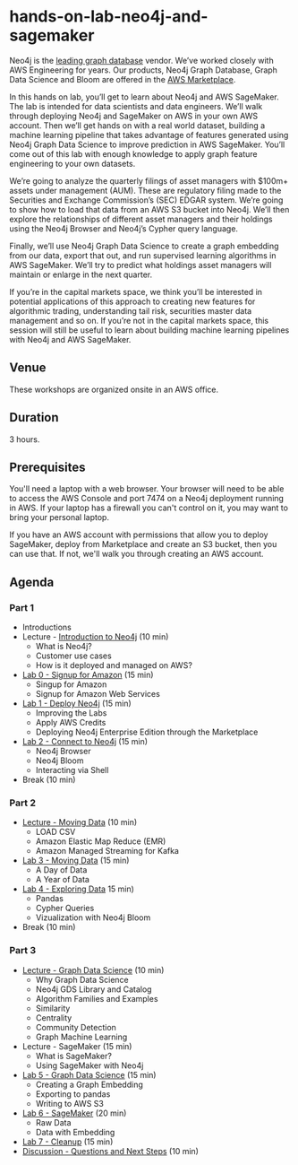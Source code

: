 # hands-on-lab-neo4j-and-sagemaker
Neo4j is the [leading graph database](https://neo4j.com/whitepapers/forrester-wave-graph-data-platforms/) vendor.  We’ve worked closely with AWS Engineering for years.  Our products, Neo4j Graph Database, Graph Data Science and Bloom are offered in the [AWS Marketplace](https://aws.amazon.com/marketplace/seller-profile?id=23ec694a-d2af-4641-b4d3-b7201ab2f5f9).

In this hands on lab, you’ll get to learn about Neo4j and AWS SageMaker.  The lab is intended for data scientists and data engineers.  We’ll walk through deploying Neo4j and SageMaker on AWS in your own AWS account.  Then we’ll get hands on with a real world dataset, building a machine learning pipeline that takes advantage of features generated using Neo4j Graph Data Science to improve prediction in AWS SageMaker.  You’ll come out of this lab with enough knowledge to apply graph feature engineering to your own datasets.

We’re going to analyze the quarterly filings of asset managers with $100m+ assets under management (AUM).  These are regulatory filing made to the Securities and Exchange Commission’s (SEC) EDGAR system.  We’re going to show how to load that data from an AWS S3 bucket into Neo4j.  We’ll then explore the relationships of different asset managers and their holdings using the Neo4j Browser and Neo4j’s Cypher query language.

Finally, we’ll use Neo4j Graph Data Science to create a graph embedding from our data, export that out, and run supervised learning algorithms in AWS SageMaker.  We’ll try to predict what holdings asset managers will maintain or enlarge in the next quarter.  

If you’re in the capital markets space, we think you’ll be interested in potential applications of this approach to creating new features for algorithmic trading, understanding tail risk, securities master data management and so on.  If you’re not in the capital markets space, this session will still be useful to learn about building machine learning pipelines with Neo4j and AWS SageMaker.

## Venue
These workshops are organized onsite in an AWS office.

## Duration
3 hours.

## Prerequisites
You'll need a laptop with a web browser. Your browser will need to be able to access the AWS Console and port 7474 on a Neo4j deployment running in AWS.  If your laptop has a firewall you can't control on it, you may want to bring your personal laptop.

If you have an AWS account with permissions that allow you to deploy SageMaker, deploy from Marketplace and create an S3 bucket, then you can use that.  If not, we'll walk you through creating an AWS account.

## Agenda

### Part 1
* Introductions
* Lecture - [Introduction to Neo4j](https://docs.google.com/presentation/d/1Cue3uBcDnQ6e7w7wocOGqoKd7U8TQFZD7JohbgTrV90/edit?usp=sharing) (10 min)
    * What is Neo4j?
    * Customer use cases
    * How is it deployed and managed on AWS?
* [Lab 0 - Signup for Amazon](Lab%200%20-%20Signup%20for%20Amazon) (15 min)
    * Singup for Amazon
    * Signup for Amazon Web Services
* [Lab 1 - Deploy Neo4j](Lab%201%20-%20Deploy%20Neo4j) (15 min)
    * Improving the Labs
    * Apply AWS Credits
    * Deploying Neo4j Enterprise Edition through the Marketplace
* [Lab 2 - Connect to Neo4j](Lab%202%20-%20Connect%20to%20Neo4j/README.md) (15 min)
    * Neo4j Browser
    * Neo4j Bloom
    * Interacting via Shell
* Break (10 min)

### Part 2
* [Lecture - Moving Data](https://docs.google.com/presentation/d/1iAMN6o-aMNtg2WAZzHORbckV--JXa2wiY5YLBNDRN3w/edit?usp=sharing) (10 min)
    * LOAD CSV
    * Amazon Elastic Map Reduce (EMR)
    * Amazon Managed Streaming for Kafka
* [Lab 3 - Moving Data](Lab%203%20-%20Moving%20Data/README.md) (15 min)
    * A Day of Data
    * A Year of Data
* [Lab 4 - Exploring Data](Lab%204%20-%20Exploring%20Data/README.md) 15 min)
    * Pandas
    * Cypher Queries
    * Vizualization with Neo4j Bloom
* Break (10 min)

### Part 3
* [Lecture - Graph Data Science](https://docs.google.com/presentation/d/1dx5ve401iHlUseznhdbHE-h-Uk97ENheS_d6tEVIcOc/edit?usp=sharing) (10 min)
    * Why Graph Data Science
    * Neo4j GDS Library and Catalog
    * Algorithm Families and Examples
    * Similarity
    * Centrality
    * Community Detection
    * Graph Machine Learning
* Lecture - SageMaker (15 min)
    * What is SageMaker?
    * Using SageMaker with Neo4j
* [Lab 5 - Graph Data Science](Lab%205%20-%20Graph%20Data%20Science/README.md) (15 min)
    * Creating a Graph Embedding
    * Exporting to pandas
    * Writing to AWS S3
* [Lab 6 - SageMaker](Lab%206%20-%20SageMaker) (20 min)
    * Raw Data
    * Data with Embedding
* [Lab 7 - Cleanup](Lab%207%20-%20Cleanup) (15 min)
* [Discussion - Questions and Next Steps](Discussion%20-%20Questions%20and%20Next%20Steps.md) (10 min)

